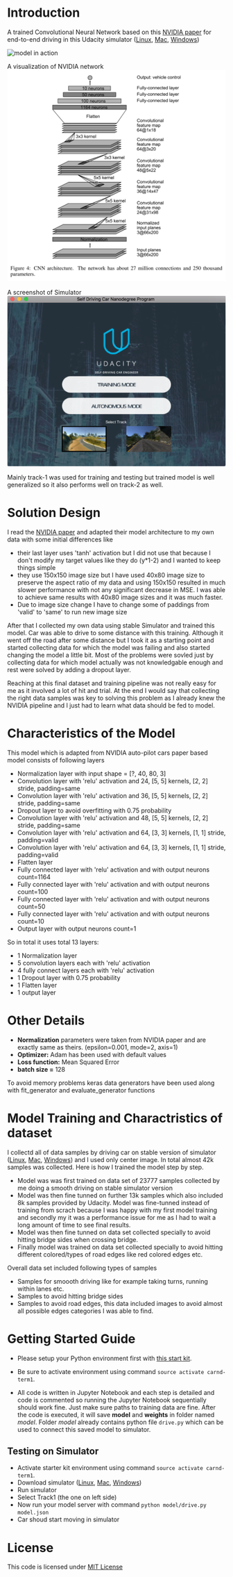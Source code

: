 # Introduction

A trained Convolutional Neural Network based on this [NVIDIA paper](http://images.nvidia.com/content/tegra/automotive/images/2016/solutions/pdf/end-to-end-dl-using-px.pdf) for end-to-end driving in this Udacity simulator \([Linux](https://d17h27t6h515a5.cloudfront.net/topher/2017/February/58ae46bb_linux-sim/linux-sim.zip), [Mac](https://d17h27t6h515a5.cloudfront.net/topher/2017/February/58ae4594_mac-sim.app/mac-sim.app.zip), [Windows](https://d17h27t6h515a5.cloudfront.net/topher/2017/February/58ae4419_windows-sim/windows-sim.zip)\)

![model in action](animated.gif)


A visualization of NVIDIA network
![visualization](model.png)

A screenshot of Simulator
![Simulator](simulator.png)

Mainly track-1 was used for training and testing but trained model is well generalized so it also performs well on track-2 as well.

# Solution Design

I read the [NVIDIA paper](http://images.nvidia.com/content/tegra/automotive/images/2016/solutions/pdf/end-to-end-dl-using-px.pdf) and adapted their model architecture to my own data with some initial differences like 

- their last layer uses 'tanh' activation but I did not use that because I don't modify my target values like they do (y*1-2) and I wanted to keep things simple
- they use 150x150 image size but I have used 40x80 image size to preserve the aspect ratio of my data and using 150x150 resulted in much slower performance with not any significant decrease in MSE. I was able to achieve same results with 40x80 image sizes and it was much faster. 
- Due to image size change I have to change some of paddings from 'valid' to 'same' to run new image size 

After that I collected my own data using stable Simulator and trained this model. Car was able to drive to some distance with this training. Although it went off the road after some distance but I took it as a starting point and started collecting data for which the model was failing and also started changing the model a little bit. Most of the problems were sovled just by collecting data for which model actually was not knowledgable enough and rest were solved by adding a dropout layer. 

Reaching at this final dataset and training pipeline was not really easy for me as it involved a lot of hit and trial. At the end I would say that collecting the right data samples was key to solving this problem as I already knew the NVIDIA pipeline and I just had to learn what data should be fed to model. 

# Characteristics of the Model

This model which is adapted from NVIDIA auto-pilot cars paper based model consists of following layers

- Normalization layer with input shape = [?, 40, 80, 3]
- Convolution layer with 'relu' activation and 24, [5, 5] kernels, [2, 2] stride, padding=same
- Convolution layer with 'relu' activation and 36, [5, 5] kernels, [2, 2] stride, padding=same
- Dropout layer to avoid overfitting with 0.75 probability
- Convolution layer with 'relu' activation and 48, [5, 5] kernels, [2, 2] stride, padding=same
- Convolution layer with 'relu' activation and 64, [3, 3] kernels, [1, 1] stride, padding=valid
- Convolution layer with 'relu' activation and 64, [3, 3] kernels, [1, 1] stride, padding=valid
- Flatten layer
- Fully connected layer with 'relu' activation and with output neurons count=1164
- Fully connected layer with 'relu' activation and with output neurons count=100
- Fully connected layer with 'relu' activation and with output neurons count=50
- Fully connected layer with 'relu' activation and with output neurons count=10
- Output layer with output neurons count=1

So in total it uses total 13 layers:

- 1 Normalization layer
- 5 convolution layers each with 'relu' activation
- 4 fully connect layers each with 'relu' activation
- 1 Dropout layer with 0.75 probability
- 1 Flatten layer
- 1 output layer

# Other Details

- **Normalization** parameters were taken from NVIDIA paper and are exactly same as theirs. (epsilon=0.001, mode=2, axis=1)
- **Optimizer:** Adam has been used with default values
- **Loss function:** Mean Squared Error
- **batch size =** 128

To avoid memory problems keras data generators have been used along with fit_generator and evaluate_generator functions

# Model Training and Charactristics of dataset

I collectd all of data samples by driving car on stable version of simulator \([Linux](https://d17h27t6h515a5.cloudfront.net/topher/2017/February/58ae46bb_linux-sim/linux-sim.zip), [Mac](https://d17h27t6h515a5.cloudfront.net/topher/2017/February/58ae4594_mac-sim.app/mac-sim.app.zip), [Windows](https://d17h27t6h515a5.cloudfront.net/topher/2017/February/58ae4419_windows-sim/windows-sim.zip)\) and I used only center image. In total almost 42k samples was collected. Here is how I trained the model step by step.

- Model was was first trained on data set of 23777 samples collected by me doing a smooth driving on stable simulator version
- Model was then fine tunned on further 13k samples which also included 8k samples provided by Udacity. Model was fine-tunned instead of training from scrach because I was happy with my first model training and secondly my it was a performance issue for me as I had to wait a long amount of time to see final results.
- Model was then fine tunned on data set collected specially to avoid hitting bridge sides when crossing bridge.
- Finally model was trained on data set collected specially to avoid hitting different colored/types of road edges like red colored edges etc.

Overall data set included following types of samples

- Samples for smoooth driving like for example taking turns, running within lanes etc.
- Samples to avoid hitting bridge sides
- Samples to avoid road edges, this data included images to avoid almost all possible edges categories I was able to find.

# Getting Started Guide

- Please setup your Python environment first with [this start kit](https://github.com/udacity/CarND-Term1-Starter-Kit).

- Be sure to activate environment using command `source activate carnd-term1`.

- All code is written in Jupyter Notebook and each step is detailed and code is commented so running the Jupyter Notebook sequentially should work fine. Just make sure paths to training data are fine. After the code is executed, it will save **model** and **weights** in folder named _model_. Folder _model_ already contains python file `drive.py` which can be used to connect this saved model to simulator. 

## Testing on Simulator

- Activate starter kit environment using command `source activate carnd-term1`.
- Download simulator \([Linux](https://d17h27t6h515a5.cloudfront.net/topher/2017/February/58ae46bb_linux-sim/linux-sim.zip), [Mac](https://d17h27t6h515a5.cloudfront.net/topher/2017/February/58ae4594_mac-sim.app/mac-sim.app.zip), [Windows](https://d17h27t6h515a5.cloudfront.net/topher/2017/February/58ae4419_windows-sim/windows-sim.zip)\)
- Run simulator 
- Select Track1 (the one on left side)
- Now run your model server with command `python model/drive.py model.json`
- Car shoud start moving in simulator

# License 

This code is licensed under [MIT License](https://opensource.org/licenses/MIT)


